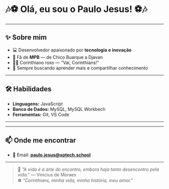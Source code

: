 # 🎶⚽ Olá, eu sou o Paulo Jesus! ⚽🎶  

---

## ✨ Sobre mim
- 💻 Desenvolvedor apaixonado por **tecnologia e inovação**  
- 🎵 Fã de **MPB** — de Chico Buarque a Djavan  
- 🖤🤍 Corinthiano roxo — "Vai, Corinthians!"  
- 🚀 Sempre buscando aprender mais e compartilhar conhecimento  

---

## 🛠️ Habilidades
- **Linguagens:** JavaScript  
- **Banco de Dados:** MySQL, MySQL Workbech  
- **Ferramentas:** Git, VS Code  

---


---

## 📫 Onde me encontrar
- 📧 Email: **paulo.jesus@sptech.school**  

---

> 🎵 _"A vida é a arte do encontro, embora haja tanto desencontro pela vida."_ — Vinicius de Moraes  
> ⚽ _"Corinthians, minha vida, minha história, meu amor."_  
